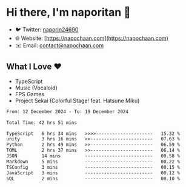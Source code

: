 # Hi there, I'm naporitan 👋

- 🐦 Twitter: [naporin24690](https://twitter.com/naporin24690)
- 🌐 Website: [https://napochaan.com](https://napochaan.com)
- ✉️ Email: [contact@napochaan.com](mailto:contact@napochaan.com)

## What I Love ❤️
- TypeScript
- Music (Vocaloid)
- FPS Games
- Project Sekai (Colorful Stage! feat. Hatsune Miku)

<!--START_SECTION:waka-->

```txt
From: 12 December 2024 - To: 19 December 2024

Total Time: 42 hrs 51 mins

TypeScript   6 hrs 34 mins   >>>>---------------------   15.32 %
unity        3 hrs 16 mins   >>-----------------------   07.63 %
Python       2 hrs 49 mins   >>-----------------------   06.59 %
TOML         2 hrs 37 mins   >>-----------------------   06.14 %
JSON         14 mins         -------------------------   00.58 %
Markdown     5 mins          -------------------------   00.22 %
TSConfig     3 mins          -------------------------   00.15 %
JavaScript   3 mins          -------------------------   00.12 %
SQL          2 mins          -------------------------   00.10 %
```

<!--END_SECTION:waka-->

